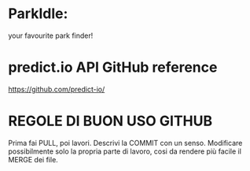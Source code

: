 # ParkIdle:
  your favourite park finder!
 
 
 
# predict.io API GitHub reference
  https://github.com/predict-io/



#  REGOLE DI BUON USO GITHUB

  Prima fai PULL, poi lavori.
  Descrivi la COMMIT con un senso.
  Modificare possibilmente solo la propria parte di lavoro, cosi da rendere più facile il MERGE dei file.
